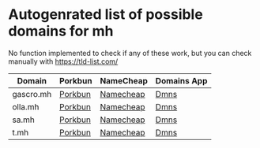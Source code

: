 # Autogenrated list of possible domains for mh

No function implemented to check if any of these work, but you can check manually with https://tld-list.com/

| Domain | Porkbun | NameCheap | Domains App |
|---|---|---|---|
| gascro.mh | [Porkbun](https://porkbun.com/checkout/search?prb=e814663da1&tlds=&idnLanguage=&search=search&q=gascro.mh) | [Namecheap](https://www.namecheap.com/domains/registration/results/?domain=gascro.mh) | [Dmns](https://dmns.app/domains?q=gascro.mh) |
| olla.mh | [Porkbun](https://porkbun.com/checkout/search?prb=e814663da1&tlds=&idnLanguage=&search=search&q=olla.mh) | [Namecheap](https://www.namecheap.com/domains/registration/results/?domain=olla.mh) | [Dmns](https://dmns.app/domains?q=olla.mh) |
| sa.mh | [Porkbun](https://porkbun.com/checkout/search?prb=e814663da1&tlds=&idnLanguage=&search=search&q=sa.mh) | [Namecheap](https://www.namecheap.com/domains/registration/results/?domain=sa.mh) | [Dmns](https://dmns.app/domains?q=sa.mh) |
| t.mh | [Porkbun](https://porkbun.com/checkout/search?prb=e814663da1&tlds=&idnLanguage=&search=search&q=t.mh) | [Namecheap](https://www.namecheap.com/domains/registration/results/?domain=t.mh) | [Dmns](https://dmns.app/domains?q=t.mh) |
